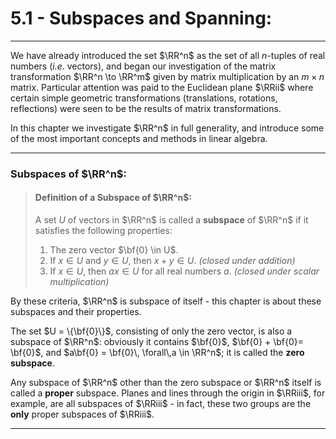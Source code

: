 # 5.1 - Subspaces and Spanning:
***


We have already introduced the set $\RR^n$ as the set of all *n*-tuples of real numbers (*i.e*. vectors), and  began our investigation of the matrix transformation $\RR^n \to \RR^m$ given by matrix multiplication by an $m\times n$ matrix. Particular attention was paid to the Euclidean plane $\RRii$ where certain simple geometric transformations (translations, rotations, reflections) were seen to be the results of matrix transformations. 

In this chapter we investigate $\RR^n$ in full generality, and introduce some of the most important concepts and methods in linear algebra. 

*** 

### Subspaces of $\RR^n$:

> #### Definition of a Subspace of $\RR^n$:
> A set *U* of vectors in $\RR^n$ is called a **subspace** of $\RR^n$  if it satisfies the following properties:
> 1. The zero vector $\bf{0} \in U$.
> 2. If $x\in U$ and $y \in U$, then $x+y \in U.$ *(closed under addition)*
> 3. If $x \in U$, then $ax \in U$ for all real numbers *a*. *(closed under scalar multiplication)*


By these criteria, $\RR^n$ is  subspace of itself - this chapter is about these subspaces and their properties. 

The set $U = \{\bf{0}\}$, consisting of only the zero vector, is also a subspace of $\RR^n$: obviously it contains $\bf{0}$, $\bf{0} + \bf{0}= \bf{0}$, and $a\bf{0} = \bf{0}\, \forall\,a \in \RR^n$; it is called the **zero subspace**. 

Any subspace of $\RR^n$ other than the zero subspace or $\RR^n$ itself is called  a **proper** subspace. Planes and lines through the origin in $\RRiii$, for example, are all subspaces of $\RRiii$ - in fact, these two groups are the **only** proper subspaces of $\RRiii$. 

***

